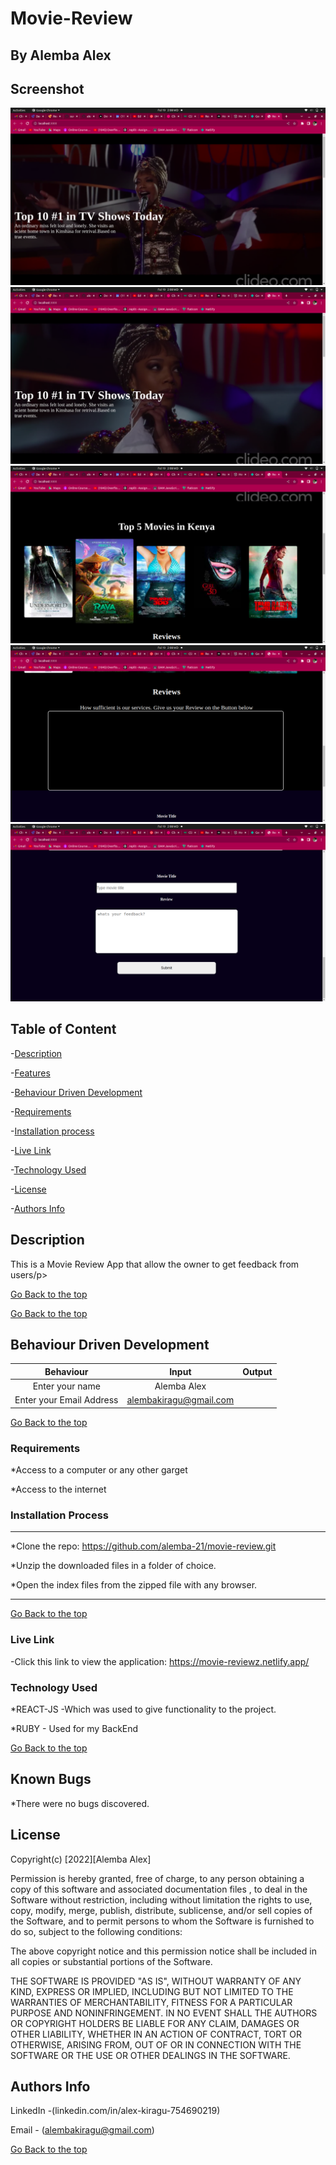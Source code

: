 # Movie-Review

## By Alemba Alex

## Screenshot

![image](./src/images/Screenshot%20from%202022-09-19%2002-08-19.png)
![image](./src/images/Screenshot%20from%202022-09-19%2002-08-28.png)
![image](./src/images/Screenshot%20from%202022-09-19%2002-08-40.png)
![image](./src/images/Screenshot%20from%202022-09-19%2002-08-45.png)
![image](./src/images/Screenshot%20from%202022-09-19%2002-08-48.png)

## Table of Content

-[Description](#description)

-[Features](#features)

-[Behaviour Driven Development](#Behaviour-Driven-Development)

-[Requirements](#requirements)

-[Installation process](#installation-process)

-[Live Link](#Live-Link)

-[Technology Used](#technology-Used)

-[License](#license)

-[Authors Info](#Authors-info)

## Description

<p>This is a Movie Review App that allow the owner to get feedback from users/p>

[Go Back to the top](#Movie-Review)


[Go Back to the top](#Movie-Review)

## Behaviour Driven Development

|Behaviour |Input   |Output
|:---------:|:-------:|:-------:|
|Enter your name | Alemba Alex |    |
|Enter your Email Address |alembakiragu@gmail.com |    |

[Go Back to the top](#Movie-Review)

### Requirements

*Access to a computer or any other garget

*Access to the internet

### Installation Process

****

*Clone the repo: https://github.com/alemba-21/movie-review.git

*Unzip the downloaded files in a folder of choice.

*Open the index files from the zipped file with any browser.
****

[Go Back to the top](#Movie-Review)

### Live Link

-Click this link to view the application: https://movie-reviewz.netlify.app/

### Technology Used

*REACT-JS -Which was used to give functionality to the project.

*RUBY - Used for my BackEnd 

[Go Back to the top](#Movie-Review)

## Known Bugs

*There were no bugs discovered.

## License

Copyright(c) [2022][Alemba Alex]

Permission is hereby granted, free of charge, to any person obtaining a copy of this software and associated documentation files , to deal in the Software without restriction, including without limitation the rights to use, copy, modify, merge, publish, distribute, sublicense, and/or sell copies of the Software, and to permit persons to whom the Software is furnished to do so, subject to the following conditions:

The above copyright notice and this permission notice shall be included in all copies or substantial portions of the Software.

THE SOFTWARE IS PROVIDED "AS IS", WITHOUT WARRANTY OF ANY KIND, EXPRESS OR IMPLIED, INCLUDING BUT NOT LIMITED TO THE WARRANTIES OF MERCHANTABILITY, FITNESS FOR A PARTICULAR PURPOSE AND NONINFRINGEMENT. IN NO EVENT SHALL THE AUTHORS OR COPYRIGHT HOLDERS BE LIABLE FOR ANY CLAIM, DAMAGES OR OTHER LIABILITY, WHETHER IN AN ACTION OF CONTRACT, TORT OR OTHERWISE, ARISING FROM, OUT OF OR IN CONNECTION WITH THE SOFTWARE OR THE USE OR OTHER DEALINGS IN THE SOFTWARE.

## Authors Info

LinkedIn -(linkedin.com/in/alex-kiragu-754690219)

Email - (alembakiragu@gmail.com)

[Go Back to the top](#Movie-Review)